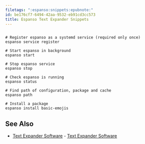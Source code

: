 ```yaml
---
filetags: ":espanso:snippets:epubnote:"
id: be176cf7-6494-42aa-9532-eb91cd3cc573
title: Espanso Text Expander Snippets
---
```


``` shell

# Register espanso as a systemd service (required only once)
espanso service register

# Start espanso in background
espanso start

# Stop espanso service
espanso stop

# Check espanso is running
espanso status

# Find path of configuration, package and cache
espanso path

# Install a package
espanso install basic-emojis

```

## See Also

- [Text Expander Software](../005-tech-text-expander-software) - [Text
  Expander Software](id:ffce1ec3-4f1c-458f-9fe2-f93b78b46a49)
